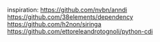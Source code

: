 inspiration:
https://github.com/nvbn/anndi
https://github.com/38elements/dependency
https://github.com/h2non/siringa
https://github.com/ettoreleandrotognoli/python-cdi